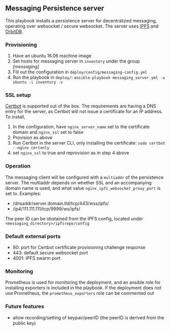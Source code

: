 ## Messaging Persistence server

This playbook installs a persistence server for decentralized messaging, operating over websocket / secure websocket. The server uses [IPFS](https://ipfs.io) and [OrbitDB](https://github.com/orbitdb).

### Provisioning

1. Have an ubuntu 16.06 machine image
2. Set hosts for messaging server in `inventory` under the group *[messaging]*
3. Fill out the configuration in `deploy/config/messaging-config.yml`
4. Run the playbook in `deploy/`: `ansible-playbook messaging_server.yml -u ubuntu -i inventory -v`

### SSL setup

[Certbot](https://certbot.eff.org/) is supported out of the box. The requirements are having a DNS entry for the server, as Certbot will not issue a certificate for an IP address. To install,

1. In the configuration, have `nginx_server_name` set to the certificate domain and `nginx_ssl` set to false
2. Provision as above
3. Run Certbot in the server CLI, only installing the certificate: `sudo certbot --nginx certonly`
4. set `nginx_ssl` to true and reprovision as in step 4 above

### Operation

The messaging client will be configured with a `multiaddr` of the persistence server. The multiaddr depends on whether SSL and an accompanying domain name is used, and what value `nginx_ipfs_websocket_proxy_port` is set to. Examples:

- /dnsaddr/server.domain.tld/tcp/443/wss/ipfs/<peerID>
- /ip4/111.111.111/tcp/9999/ws/ipfs/<peerID>

The peer ID can be obstained from the IPFS config, located under `<messaging_directory>/ipfsrepo/config`

### Default external ports
- 80: port for Certbot certificate provisioning challenge response
- 443: default secure websocket port
- 4001: IPFS swarm port

### Monitoring
Prometheus is used for monitoring the deployment, and an ansible role for installing exporters is included in the playbook. If the deployment does not use Prometheus, the `prometheus_exporters` role can be commented out

### Future features

- allow recording/setting of keypair/peerID (the peerID is derived from the public key)
